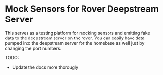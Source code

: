 # Mock Sensors for Rover Deepstream Server

This serves as a testing platform for mocking sensors and emitting fake data to the deepstream server on the rover. You can easily have data pumped into the deepstream server for the homebase as well just by changing the port numbers.

TODO:
- Update the docs more thorougly